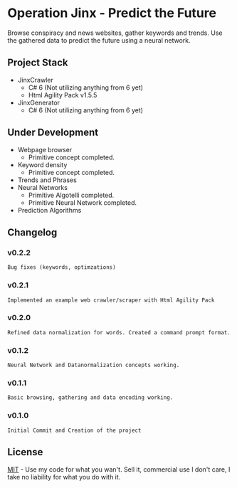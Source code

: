 # Operation Jinx - Predict the Future
 Browse conspiracy and news websites, gather keywords and trends. Use the gathered data to predict the future using a neural network.

## Project Stack
* JinxCrawler
  * C# 6 (Not utilizing anything from 6 yet)
  * Html Agility Pack v1.5.5
* JinxGenerator
  * C# 6 (Not utilizing anything from 6 yet)

## Under Development
* Webpage browser
  * Primitive concept completed.
* Keyword density
  * Primitive concept completed.
* Trends and Phrases
* Neural Networks
  * Primitive Algotelli completed.
  * Primitive Neural Network completed.
* Prediction Algorithms

## Changelog
### v0.2.2
```
Bug fixes (keywords, optimzations)
```
### v0.2.1
```
Implemented an example web crawler/scraper with Html Agility Pack
```
### v0.2.0
```
Refined data normalization for words. Created a command prompt format.
```
### v0.1.2
```
Neural Network and Datanormalization concepts working.
```
### v0.1.1
```
Basic browsing, gathering and data encoding working.
```
### v0.1.0
```
Initial Commit and Creation of the project
```

## License
[MIT](https://github.com/Quadrat1c/OpJinx/blob/master/LICENSE) - Use my code for what you wan't. Sell it, commercial use I don't care, I take no liability for what you do with it.
